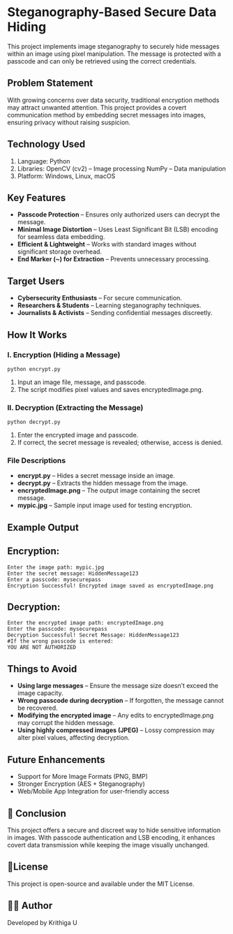 # Steganography-Based Secure Data Hiding
This project implements image steganography to securely hide messages within an image using pixel manipulation. The message is protected with a passcode and can only be retrieved using the correct credentials.

## Problem Statement
With growing concerns over data security, traditional encryption methods may attract unwanted attention. This project provides a covert communication method by embedding secret messages into images, ensuring privacy without raising suspicion.

## Technology Used
   1. Language: Python
   2. Libraries:
        OpenCV (cv2) – Image processing
        NumPy – Data manipulation
   3. Platform: Windows, Linux, macOS
   
## Key Features

-  **Passcode Protection** – Ensures only authorized users can decrypt the message.
-  **Minimal Image Distortion** – Uses Least Significant Bit (LSB) encoding for seamless data embedding.
-  **Efficient & Lightweight** – Works with standard images without significant storage overhead.
- **End Marker (~) for Extraction** – Prevents unnecessary processing.

## Target Users
- **Cybersecurity Enthusiasts** – For secure communication.
- **Researchers & Students** – Learning steganography techniques.
- **Journalists & Activists** – Sending confidential messages discreetly.

## How It Works
### I. Encryption (Hiding a Message)
```
python encrypt.py
```
1. Input an image file, message, and passcode.
2. The script modifies pixel values and saves encryptedImage.png.
   
### II.  Decryption (Extracting the Message)
```
python decrypt.py
```
1. Enter the encrypted image and passcode.
2. If correct, the secret message is revealed; otherwise, access is denied.

### File Descriptions
- **encrypt.py** – Hides a secret message inside an image.
- **decrypt.py** – Extracts the hidden message from the image.
- **encryptedImage.png** – The output image containing the secret message.
- **mypic.jpg** – Sample input image used for testing encryption.

## Example Output
## Encryption:
```
Enter the image path: mypic.jpg  
Enter the secret message: HiddenMessage123  
Enter a passcode: mysecurepass  
Encryption Successful! Encrypted image saved as encryptedImage.png
```
## Decryption:
```
Enter the encrypted image path: encryptedImage.png  
Enter the passcode: mysecurepass  
Decryption Successful! Secret Message: HiddenMessage123
#If the wrong passcode is entered:
YOU ARE NOT AUTHORIZED  
```

## Things to Avoid
- **Using large messages** – Ensure the message size doesn’t exceed the image capacity.
- **Wrong passcode during decryption** – If forgotten, the message cannot be recovered.
- **Modifying the encrypted image** – Any edits to encryptedImage.png may corrupt the hidden message.
- **Using highly compressed images (JPEG)** – Lossy compression may alter pixel values, affecting decryption.

## Future Enhancements
- Support for More Image Formats (PNG, BMP) 
- Stronger Encryption (AES + Steganography) 
- Web/Mobile App Integration for user-friendly access 

## 🎯 Conclusion
This project offers a secure and discreet way to hide sensitive information in images. With passcode authentication and LSB encoding, it enhances covert data transmission while keeping the image visually unchanged.

## 📜License
This project is open-source and available under the MIT License.

## 👨‍💻 Author
Developed by Krithiga U
